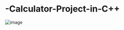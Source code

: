 # -Calculator-Project-in-C++

![image](https://user-images.githubusercontent.com/100541934/218437449-b64f4551-d4b2-42a6-9dac-a71e0ce92953.png)

